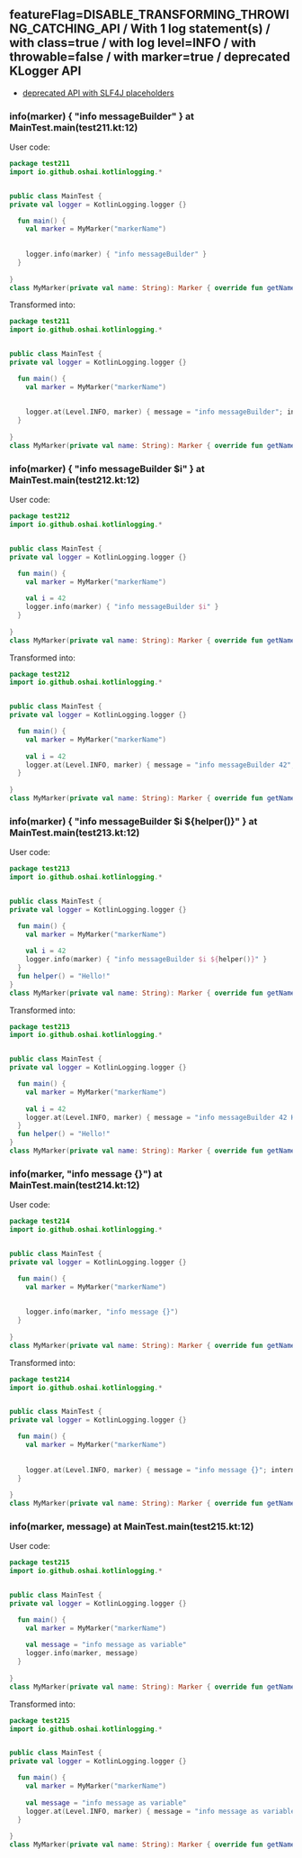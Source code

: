 ## featureFlag=DISABLE_TRANSFORMING_THROWING_CATCHING_API / With 1 log statement(s) / with class=true / with log level=INFO / with throwable=false / with marker=true / deprecated KLogger API

* [deprecated API with SLF4J placeholders](deprecated-slf4j-placeholders.md)

###  info(marker) { "info messageBuilder" } at MainTest.main(test211.kt:12)

User code:
```kotlin
package test211
import io.github.oshai.kotlinlogging.*


public class MainTest {
private val logger = KotlinLogging.logger {}

  fun main() {
    val marker = MyMarker("markerName")
    
    
    logger.info(marker) { "info messageBuilder" }
  }
  
}
class MyMarker(private val name: String): Marker { override fun getName() = name }

```
  
Transformed into:
```kotlin
package test211
import io.github.oshai.kotlinlogging.*


public class MainTest {
private val logger = KotlinLogging.logger {}

  fun main() {
    val marker = MyMarker("markerName")
    
    
    logger.at(Level.INFO, marker) { message = "info messageBuilder"; internalCompilerData = KLoggingEventBuilder.InternalCompilerData(messageTemplate = "\"info messageBuilder\"", className = "test211.MainTest", methodName = "main", fileName = "test211.kt", lineNumber = 12)
  }
  
}
class MyMarker(private val name: String): Marker { override fun getName() = name }

```

###  info(marker) { "info messageBuilder $i" } at MainTest.main(test212.kt:12)

User code:
```kotlin
package test212
import io.github.oshai.kotlinlogging.*


public class MainTest {
private val logger = KotlinLogging.logger {}

  fun main() {
    val marker = MyMarker("markerName")
    
    val i = 42
    logger.info(marker) { "info messageBuilder $i" }
  }
  
}
class MyMarker(private val name: String): Marker { override fun getName() = name }

```
  
Transformed into:
```kotlin
package test212
import io.github.oshai.kotlinlogging.*


public class MainTest {
private val logger = KotlinLogging.logger {}

  fun main() {
    val marker = MyMarker("markerName")
    
    val i = 42
    logger.at(Level.INFO, marker) { message = "info messageBuilder 42"; internalCompilerData = KLoggingEventBuilder.InternalCompilerData(messageTemplate = "\"info messageBuilder $i\"", className = "test212.MainTest", methodName = "main", fileName = "test212.kt", lineNumber = 12)
  }
  
}
class MyMarker(private val name: String): Marker { override fun getName() = name }

```

###  info(marker) { "info messageBuilder $i ${helper()}" } at MainTest.main(test213.kt:12)

User code:
```kotlin
package test213
import io.github.oshai.kotlinlogging.*


public class MainTest {
private val logger = KotlinLogging.logger {}

  fun main() {
    val marker = MyMarker("markerName")
    
    val i = 42
    logger.info(marker) { "info messageBuilder $i ${helper()}" }
  }
  fun helper() = "Hello!"
}
class MyMarker(private val name: String): Marker { override fun getName() = name }

```
  
Transformed into:
```kotlin
package test213
import io.github.oshai.kotlinlogging.*


public class MainTest {
private val logger = KotlinLogging.logger {}

  fun main() {
    val marker = MyMarker("markerName")
    
    val i = 42
    logger.at(Level.INFO, marker) { message = "info messageBuilder 42 Hello!"; internalCompilerData = KLoggingEventBuilder.InternalCompilerData(messageTemplate = "\"info messageBuilder $i ${helper()}\"", className = "test213.MainTest", methodName = "main", fileName = "test213.kt", lineNumber = 12)
  }
  fun helper() = "Hello!"
}
class MyMarker(private val name: String): Marker { override fun getName() = name }

```

###  info(marker, "info message {}") at MainTest.main(test214.kt:12)

User code:
```kotlin
package test214
import io.github.oshai.kotlinlogging.*


public class MainTest {
private val logger = KotlinLogging.logger {}

  fun main() {
    val marker = MyMarker("markerName")
    
    
    logger.info(marker, "info message {}")
  }
  
}
class MyMarker(private val name: String): Marker { override fun getName() = name }

```
  
Transformed into:
```kotlin
package test214
import io.github.oshai.kotlinlogging.*


public class MainTest {
private val logger = KotlinLogging.logger {}

  fun main() {
    val marker = MyMarker("markerName")
    
    
    logger.at(Level.INFO, marker) { message = "info message {}"; internalCompilerData = KLoggingEventBuilder.InternalCompilerData(messageTemplate = "\"info message {}\"", className = "test214.MainTest", methodName = "main", fileName = "test214.kt", lineNumber = 12)
  }
  
}
class MyMarker(private val name: String): Marker { override fun getName() = name }

```

###  info(marker, message) at MainTest.main(test215.kt:12)

User code:
```kotlin
package test215
import io.github.oshai.kotlinlogging.*


public class MainTest {
private val logger = KotlinLogging.logger {}

  fun main() {
    val marker = MyMarker("markerName")
    
    val message = "info message as variable"
    logger.info(marker, message)
  }
  
}
class MyMarker(private val name: String): Marker { override fun getName() = name }

```
  
Transformed into:
```kotlin
package test215
import io.github.oshai.kotlinlogging.*


public class MainTest {
private val logger = KotlinLogging.logger {}

  fun main() {
    val marker = MyMarker("markerName")
    
    val message = "info message as variable"
    logger.at(Level.INFO, marker) { message = "info message as variable"; internalCompilerData = KLoggingEventBuilder.InternalCompilerData(messageTemplate = "message", className = "test215.MainTest", methodName = "main", fileName = "test215.kt", lineNumber = 12)
  }
  
}
class MyMarker(private val name: String): Marker { override fun getName() = name }

```
